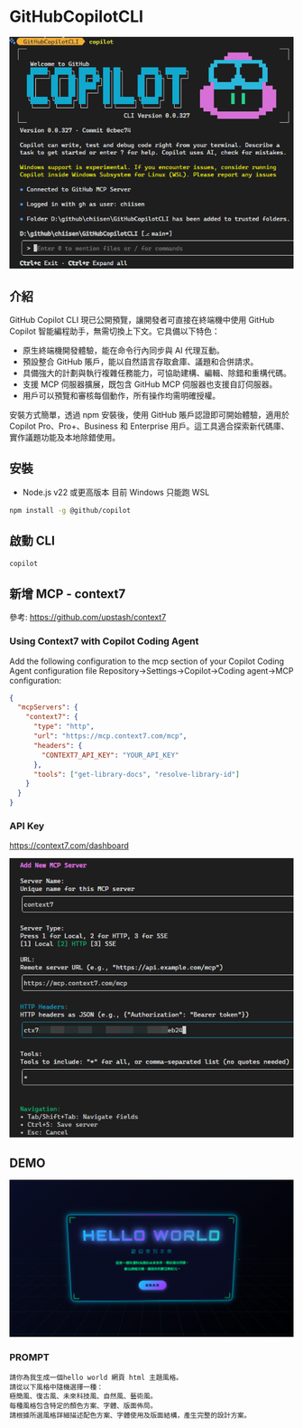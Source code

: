 # GitHubCopilotCLI

![CopilotCLI](./images/CopilotCLI.png)

## 介紹
GitHub Copilot CLI 現已公開預覽，讓開發者可直接在終端機中使用 GitHub Copilot 智能編程助手，無需切換上下文。它具備以下特色：

- 原生終端機開發體驗，能在命令行內同步與 AI 代理互動。
- 預設整合 GitHub 賬戶，能以自然語言存取倉庫、議題和合併請求。
- 具備強大的計劃與執行複雜任務能力，可協助建構、編輯、除錯和重構代碼。
- 支援 MCP 伺服器擴展，既包含 GitHub MCP 伺服器也支援自訂伺服器。
- 用戶可以預覽和審核每個動作，所有操作均需明確授權。

安裝方式簡單，透過 npm 安裝後，使用 GitHub 賬戶認證即可開始體驗，適用於 Copilot Pro、Pro+、Business 和 Enterprise 用戶。這工具適合探索新代碼庫、實作議題功能及本地除錯使用。

## 安裝
- Node.js v22 或更高版本
目前 Windows 只能跑 WSL
```bash
npm install -g @github/copilot
```

## 啟動 CLI
```bash
copilot
```

## 新增 MCP - context7
參考: https://github.com/upstash/context7

### Using Context7 with Copilot Coding Agent
Add the following configuration to the mcp section of your Copilot Coding Agent configuration file Repository->Settings->Copilot->Coding agent->MCP configuration:
```json
{
  "mcpServers": {
    "context7": {
      "type": "http",
      "url": "https://mcp.context7.com/mcp",
      "headers": {
        "CONTEXT7_API_KEY": "YOUR_API_KEY"
      },
      "tools": ["get-library-docs", "resolve-library-id"]
    }
  }
}
```

### API Key
https://context7.com/dashboard

![context7](./images/context7.png)

## DEMO
![GC01](./images/GC01.png)
### PROMPT
```bash
請你為我生成一個hello world 網頁 html 主題風格。                                                                                                                 │ 
請從以下風格中隨機選擇一種：                                                                                                                                     │ 
極簡風、復古風、未來科技風、自然風、藝術風。                                                                                                                     │ 
每種風格包含特定的顏色方案、字體、版面佈局。                                                                                                                     │ 
請根據所選風格詳細描述配色方案、字體使用及版面結構，產生完整的設計方案。
```